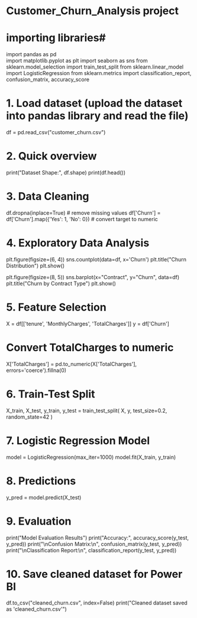# Customer_Churn_Analysis project #
 # importing libraries#
import pandas as pd  
import matplotlib.pyplot as plt
import seaborn as sns
from sklearn.model_selection import train_test_split
from sklearn.linear_model import LogisticRegression
from sklearn.metrics import classification_report, confusion_matrix, accuracy_score

# 1. Load dataset (upload the dataset into pandas library and read the file)
df = pd.read_csv("customer_churn.csv")

# 2. Quick overview
print("Dataset Shape:", df.shape)
print(df.head())

# 3. Data Cleaning
df.dropna(inplace=True)  # remove missing values
df['Churn'] = df['Churn'].map({'Yes': 1, 'No': 0})  # convert target to numeric

# 4. Exploratory Data Analysis
plt.figure(figsize=(6, 4))
sns.countplot(data=df, x='Churn')
plt.title("Churn Distribution")
plt.show()

plt.figure(figsize=(8, 5))
sns.barplot(x="Contract", y="Churn", data=df)
plt.title("Churn by Contract Type")
plt.show()

# 5. Feature Selection
X = df[['tenure', 'MonthlyCharges', 'TotalCharges']]
y = df['Churn']

# Convert TotalCharges to numeric
X['TotalCharges'] = pd.to_numeric(X['TotalCharges'], errors='coerce').fillna(0)

# 6. Train-Test Split
X_train, X_test, y_train, y_test = train_test_split(
    X, y, test_size=0.2, random_state=42
)

# 7. Logistic Regression Model
model = LogisticRegression(max_iter=1000)
model.fit(X_train, y_train)

# 8. Predictions
y_pred = model.predict(X_test)

# 9. Evaluation
print("Model Evaluation Results")
print("Accuracy:", accuracy_score(y_test, y_pred))
print("\nConfusion Matrix:\n", confusion_matrix(y_test, y_pred))
print("\nClassification Report:\n", classification_report(y_test, y_pred))

# 10. Save cleaned dataset for Power BI
df.to_csv("cleaned_churn.csv", index=False)
print("Cleaned dataset saved as 'cleaned_churn.csv'")
